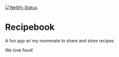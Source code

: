 [![Netlify Status](https://api.netlify.com/api/v1/badges/e9e9105d-71c7-40d2-8c0c-b7e3d9680d3d/deploy-status)](https://app.netlify.com/sites/agrecipebook/deploys)

# Recipebook

A fun app w/ my roommate to share and store recipes

We love food!